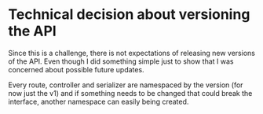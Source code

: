 # Technical decision about versioning the API

Since this is a challenge, there is not expectations of releasing new versions of the API. Even though I did something simple just to show that I was concerned about possible future updates.

Every route, controller and serializer are namespaced by the version (for now just the v1) and if something needs to be changed that could break the interface, another namespace can easily being created.
